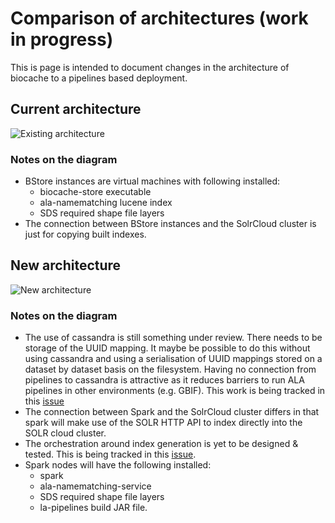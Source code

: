 # Comparison of architectures (work in progress)

This is page is intended to document changes in the architecture of biocache to a pipelines based deployment.

## Current architecture
![Existing architecture](https://docs.google.com/drawings/d/e/2PACX-1vQPYIjmbt1e-PNU0ZK6FpYpqxw4xQj4A3tXHjEZIQ3ZGPnwj0cBCdFgEs_SNnccR0rGcnpOFWgqYlLS/pub?w=960&h=720)

### Notes on the diagram
* BStore instances are virtual machines with following installed:
  * biocache-store executable
  * ala-namematching lucene index
  * SDS required shape file layers
* The connection between BStore instances and the SolrCloud cluster is just for copying built indexes.

## New architecture
![New architecture](https://docs.google.com/drawings/d/e/2PACX-1vSGixRyj2cCyZjGFdcMZflYLXU_VuiA4Y6CIkNiF4DHLFOa03613iolLFOaDX_-AqnhMu6qdJn-veVA/pub?w=960&h=720)

### Notes on the diagram
* The use of cassandra is still something under review. There needs to be storage of the UUID mapping. It maybe be possible to do this without using cassandra and using a serialisation of UUID mappings stored on a dataset by dataset basis on the filesystem. Having no connection from pipelines to cassandra is attractive as it reduces barriers to run ALA pipelines in other environments (e.g. GBIF). This work is being tracked in this [issue](https://github.com/AtlasOfLivingAustralia/la-pipelines/issues/14)
* The connection between Spark and the SolrCloud cluster differs in that spark will make use of the SOLR HTTP API to index directly into the SOLR cloud cluster.
* The orchestration around index generation is yet to be designed & tested. This is being tracked in this [issue](https://github.com/AtlasOfLivingAustralia/la-pipelines/issues/25).
* Spark nodes will have the following installed:
  * spark
  * ala-namematching-service
  * SDS required shape file layers
  * la-pipelines build JAR file.



